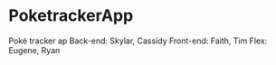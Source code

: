 # PoketrackerApp
Poké tracker ap
Back-end: Skylar, Cassidy
Front-end: Faith, Tim
Flex: Eugene, Ryan
